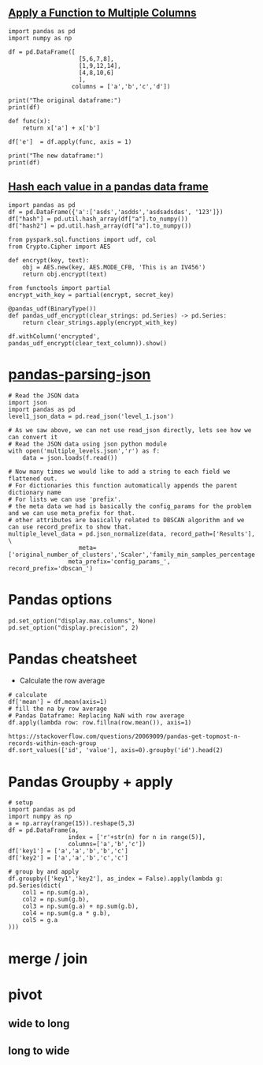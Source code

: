 ## [Apply a Function to Multiple Columns](https://www.delftstack.com/howto/python-pandas/pandas-apply-multiple-columns/)

```
import pandas as pd
import numpy as np

df = pd.DataFrame([
                    [5,6,7,8],
                    [1,9,12,14],
                    [4,8,10,6]
                    ],
                  columns = ['a','b','c','d'])

print("The original dataframe:")
print(df)

def func(x):
    return x['a'] + x['b']

df['e']  = df.apply(func, axis = 1)

print("The new dataframe:")
print(df)
```

## [Hash each value in a pandas data frame](https://stackoverflow.com/questions/30143911/hash-each-value-in-a-pandas-data-frame)  

```
import pandas as pd
df = pd.DataFrame({'a':['asds','asdds','asdsadsdas', '123']})
df["hash"] = pd.util.hash_array(df["a"].to_numpy())
df["hash2"] = pd.util.hash_array(df["a"].to_numpy())
```


```
from pyspark.sql.functions import udf, col
from Crypto.Cipher import AES

def encrypt(key, text):
    obj = AES.new(key, AES.MODE_CFB, 'This is an IV456')
    return obj.encrypt(text)
    
from functools import partial
encrypt_with_key = partial(encrypt, secret_key)

@pandas_udf(BinaryType())
def pandas_udf_encrypt(clear_strings: pd.Series) -> pd.Series:
    return clear_strings.apply(encrypt_with_key)

df.withColumn('encrypted', pandas_udf_encrypt(clear_text_column)).show()

```

# [pandas-parsing-json](https://github.com/ankitgoel1602/data-science/blob/master/json-data/pandas-parsing-json.ipynb)

```
# Read the JSON data
import json
import pandas as pd
level1_json_data = pd.read_json('level_1.json')

# As we saw above, we can not use read_json directly, lets see how we can convert it
# Read the JSON data using json python module
with open('multiple_levels.json','r') as f:
    data = json.loads(f.read())
    
# Now many times we would like to add a string to each field we flattened out.
# For dictionaries this function automatically appends the parent dictionary name
# For lists we can use 'prefix'.
# the meta data we had is basically the config_params for the problem and we can use meta_prefix for that.
# other attributes are basically related to DBSCAN algorithm and we can use record_prefix to show that.
multiple_level_data = pd.json_normalize(data, record_path=['Results'], \
                    meta=['original_number_of_clusters','Scaler','family_min_samples_percentage'],
                 meta_prefix='config_params_', record_prefix='dbscan_')
```


# Pandas options
```
pd.set_option("display.max.columns", None)
pd.set_option("display.precision", 2)

```

# Pandas cheatsheet
- Calculate the row average

```
# calculate
df['mean'] = df.mean(axis=1)
# fill the na by row average
# Pandas Dataframe: Replacing NaN with row average
df.apply(lambda row: row.fillna(row.mean()), axis=1)
```

```
https://stackoverflow.com/questions/20069009/pandas-get-topmost-n-records-within-each-group
df.sort_values(['id', 'value'], axis=0).groupby('id').head(2)
```

# Pandas Groupby + apply
```
# setup
import pandas as pd
import numpy as np
a = np.array(range(15)).reshape(5,3)
df = pd.DataFrame(a, 
                 index = ['r'+str(n) for n in range(5)],
                 columns=['a','b','c'])
df['key1'] = ['a','a','b','b','c']
df['key2'] = ['a','a','b','c','c']

# group by and apply
df.groupby(['key1','key2'], as_index = False).apply(lambda g: pd.Series(dict(
    col1 = np.sum(g.a),
    col2 = np.sum(g.b),
    col3 = np.sum(g.a) + np.sum(g.b),
    col4 = np.sum(g.a * g.b),
    col5 = g.a
)))
```
# merge / join

# pivot  
## wide to long
## long to wide 



